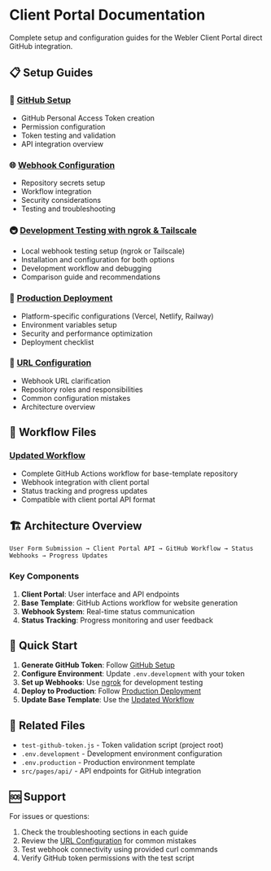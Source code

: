 # Client Portal Documentation

Complete setup and configuration guides for the Webler Client Portal direct GitHub integration.

## 📋 Setup Guides

### 🔑 [GitHub Setup](./GITHUB_SETUP.md)
- GitHub Personal Access Token creation
- Permission configuration
- Token testing and validation
- API integration overview

### 🌐 [Webhook Configuration](./WEBHOOK_SETUP.md)
- Repository secrets setup
- Workflow integration
- Security considerations
- Testing and troubleshooting

### 🚇 [Development Testing with ngrok & Tailscale](./NGROK_SETUP.md)
- Local webhook testing setup (ngrok or Tailscale)
- Installation and configuration for both options
- Development workflow and debugging
- Comparison guide and recommendations

### 🚀 [Production Deployment](./PRODUCTION_DEPLOYMENT.md)
- Platform-specific configurations (Vercel, Netlify, Railway)
- Environment variables setup
- Security and performance optimization
- Deployment checklist

### 📍 [URL Configuration](./URL_CONFIGURATION.md)
- Webhook URL clarification
- Repository roles and responsibilities
- Common configuration mistakes
- Architecture overview

## 🔧 Workflow Files

### [Updated Workflow](./updated-workflow.yml)
- Complete GitHub Actions workflow for base-template repository
- Webhook integration with client portal
- Status tracking and progress updates
- Compatible with client portal API format

## 🏗️ Architecture Overview

```
User Form Submission → Client Portal API → GitHub Workflow → Status Webhooks → Progress Updates
```

### Key Components

1. **Client Portal**: User interface and API endpoints
2. **Base Template**: GitHub Actions workflow for website generation
3. **Webhook System**: Real-time status communication
4. **Status Tracking**: Progress monitoring and user feedback

## 🚀 Quick Start

1. **Generate GitHub Token**: Follow [GitHub Setup](./GITHUB_SETUP.md)
2. **Configure Environment**: Update `.env.development` with your token
3. **Set up Webhooks**: Use [ngrok](./NGROK_SETUP.md) for development testing
4. **Deploy to Production**: Follow [Production Deployment](./PRODUCTION_DEPLOYMENT.md)
5. **Update Base Template**: Use the [Updated Workflow](./updated-workflow.yml)

## 🔗 Related Files

- `test-github-token.js` - Token validation script (project root)
- `.env.development` - Development environment configuration
- `.env.production` - Production environment template
- `src/pages/api/` - API endpoints for GitHub integration

## 🆘 Support

For issues or questions:
1. Check the troubleshooting sections in each guide
2. Review the [URL Configuration](./URL_CONFIGURATION.md) for common mistakes
3. Test webhook connectivity using provided curl commands
4. Verify GitHub token permissions with the test script